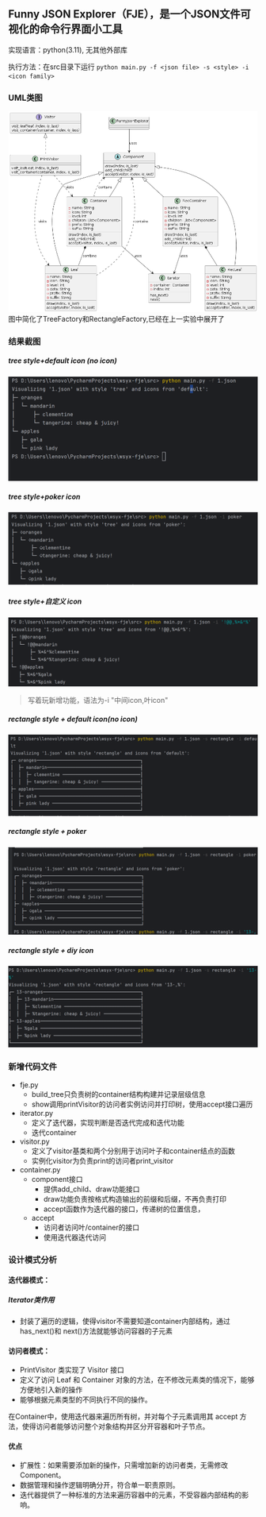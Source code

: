 ## Funny JSON Explorer（**FJE**），是一个JSON文件可视化的命令行界面小工具
> 

实现语言：python(3.11), 无其他外部库

执行方法：在src目录下运行 `python main.py -f <json file> -s <style> -i <icon family>` 

<a name="MSP75"></a>
### UML类图
![img.png](UML1.png)图中简化了TreeFactory和RectangleFactory,已经在上一实验中展开了

<a name="lLBY5"></a>
### 结果截图
<a name="CmMTj"></a>
##### tree style+default icon (no icon)
![img_1.png](res1/1_1.png)
<a name="vLmDk"></a>
##### tree style+poker icon
![img.png](res1/1_2.png)
<a name="fQexS"></a>
##### tree style+自定义 icon
![img.png](res1/1_3.png)
> 写着玩新增功能，语法为-i "中间icon,叶icon"

<a name="sBa6m"></a>
##### rectangle style + default icon(no icon)
![img_1.png](res1/2_3.png)
<a name="rQnBH"></a>
##### rectangle style + poker
![img.png](res1/2_2.png)
<a name="V0lUn"></a>
##### rectangle style + diy icon
![img_1.png](res1/2_1.png)
<a name="YpG7N"></a>
### 新增代码文件

- fje.py
  - build_tree只负责树的container结构构建并记录层级信息
  - show调用printVisitor的访问者实例访问并打印树，使用accept接口遍历
- iterator.py
  - 定义了迭代器，实现判断是否迭代完成和迭代功能
  - 迭代container
- visitor.py
  - 定义了visitor基类和两个分别用于访问叶子和container结点的函数
  - 实例化visitor为负责print的访问者print_visitor
- container.py
   - component接口
      - 提供add_child、draw功能接口
      - draw功能负责按格式构造输出的前缀和后缀，不再负责打印
      - accept函数作为迭代器的接口，传递树的位置信息，
   - accept
     - 访问者访问叶/container的接口
     - 使用迭代器迭代访问


### 设计模式分析
<a name="sOr8o"></a>
#### 迭代器模式：
##### Iterator类作用
- 封装了遍历的逻辑，使得visitor不需要知道container内部结构，通过 has_next()和 next()方法就能够访问容器的子元素

#### 访问者模式：
- PrintVisitor 类实现了 Visitor 接口
- 定义了访问 Leaf 和 Container 对象的方法，在不修改元素类的情况下，能够方便地引入新的操作
- 能够根据元素类型的不同执行不同的操作。 


在Container中，使用迭代器来遍历所有树，并对每个子元素调用其 accept 方法，使得访问者能够访问整个对象结构并区分开容器和叶子节点。

#### 优点
- 扩展性：如果需要添加新的操作，只需增加新的访问者类，无需修改Component。
- 数据管理和操作逻辑明确分开，符合单一职责原则。
- 迭代器提供了一种标准的方法来遍历容器中的元素，不受容器内部结构的影响。

